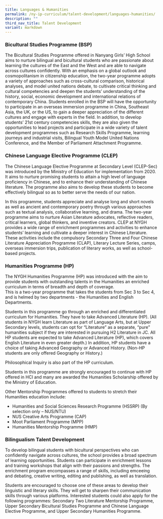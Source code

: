 ```yaml
---
title: Languages & Humanities
permalink: /ny-ip-curriculum/talent-development/languages-humanities/
description: ""
third_nav_title: Talent Development
variant: markdown
---
```

### Bicultural Studies Programme (BSP)

The Bicultural Studies Programme offered in Nanyang Girls’ High School aims to nurture bilingual and bicultural students who are passionate about learning the cultures of the East and the West and are able to navigate across cultures confidently. With an emphasis on a global outlook and cosmopolitanism in citizenship education, the two-year programme adopts a variety of approaches such as cross-cultural comparison, historical analyses, and model united nations debate, to cultivate critical thinking and cultural competencies and deepen the students’ understanding of the history, social, economic development and international relations of contemporary China. Students enrolled in the BSP will have the opportunity to participate in an overseas immersion programme in China, Southeast Asia, the UK, or the US, to gain a deeper appreciation of the different cultures and engage with experts in the field. In addition, to develop students’ 21st century competencies skills, they are also given the opportunities to lead projects and participate in a wide variety of talent development programmes such as Research Skills Programme, learning journeys and industrial visits, Bilingual Youth Model United Nations Conference, and the Member of Parliament Attachment Programme.

### Chinese Language Elective Programme (CLEP)

The Chinese Language Elective Programme at Secondary Level (CLEP-Sec) was introduced by the Ministry of Education for implementation from 2020. It aims to nurture promising students to attain a high level of language proficiency in Chinese, and to enhance their understanding of Chinese literature. The programme also aims to develop these students to become effectively bilingual so as to better serve the needs of our nation. 

In this programme, students appreciate and analyse long and short novels as well as ancient and contemporary poetry through various approaches such as textual analysis, collaborative learning, and drama. The two-year programme aims to nurture Asian Literature advocates, reflective readers, critical learners, global thinkers, and inventive creators. CLEP at NYGH provides a wide range of enrichment programmes and activities to enhance students’ learning and cultivate a deeper interest in Chinese Literature. These activities include the compulsory Secondary Three and Four Chinese Literature Appreciation Programme (CLAP), Literary Lecture Series, camps, overseas immersion trips, publication of literary works, as well as school-based projects.

### Humanities Programme (HP)

The NYGH Humanities Programme (HP) was introduced with the aim to provide students with outstanding talents in the Humanities an enriched curriculum in terms of breadth and depth of coverage.  
This is a two-year programme that takes the students from Sec 3 to Sec 4, and is helmed by two departments - the Humanities and English Departments.

Students in this programme go through an enriched and differentiated curriculum for Humanities. They have to take Advanced Literature (HP). (All students in NYGH learn Literature as part of Language Arts, but at Upper Secondary levels, students can opt for “Literature” as a separate, “pure” humanities subject if they are interested in pursuing H2 Literature in JC. All HP students are expected to take Advanced Literature (HP), which covers English Literature in even greater depth.) In addition, HP students have a choice of taking Advanced Geography or Advanced History. (Non-HP students are only offered Geography or History.) 

Philosophical Inquiry is also part of the HP curriculum.

Students in this programme are strongly encouraged to continue with HP offered in HCI and many are awarded the Humanities Scholarship offered by the Ministry of Education.

Other Mentorship Programmes offered to students to stretch their Humanities education include:
<ul>
<li>Humanities and Social Sciences Research Programme (HSSRP)  (By selection only – NUS/NTU)</li>
<li>NUS Creative Arts Programme (CAP)</li>
<li>Moot Parliament Programme  (MPP)</li>
	<li>Humanities Mentorship Programme (HMP)</li></ul>

### Bilingualism Talent Development 

To develop bilingual students with bicultural perspectives who can confidently navigate across cultures, the school provides a broad spectrum of learning opportunities. Students can participate in enrichment lessons and training workshops that align with their passions and strengths. The enrichment program encompasses a range of skills, including emceeing and debating, creative writing, editing and publishing, as well as translation.

Students are encouraged to choose one of these areas to develop their linguistic and literary skills. They will get to sharpen their communication skills through various platforms. Interested students could also apply for the following programmes: Secondary Two Literature Mentorship Programme, Upper Secondary Bicultural Studies Programme and Chinese Language Elective Programme, and Upper Secondary Humanities Programme.